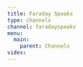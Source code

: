 ```yaml
---
title: Faraday Speaks
type: channels
channel: faradayspeaks
menu:
  main:
    parent: Channels
vides:
---
```


